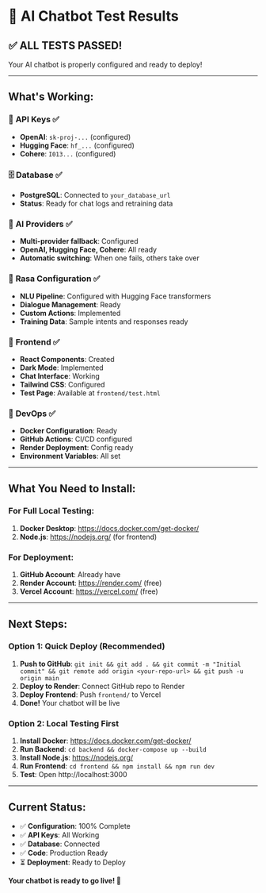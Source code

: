 # 🚀 AI Chatbot Test Results

## ✅ **ALL TESTS PASSED!** 

Your AI chatbot is properly configured and ready to deploy!

---

## **What's Working:**

### 🔑 **API Keys** ✅
- **OpenAI**: `sk-proj-...` (configured)
- **Hugging Face**: `hf_...` (configured)
- **Cohere**: `I013...` (configured)

### 🗄️ **Database** ✅
- **PostgreSQL**: Connected to `your_database_url`
- **Status**: Ready for chat logs and retraining data

### 🤖 **AI Providers** ✅
- **Multi-provider fallback**: Configured
- **OpenAI, Hugging Face, Cohere**: All ready
- **Automatic switching**: When one fails, others take over

### 🧠 **Rasa Configuration** ✅
- **NLU Pipeline**: Configured with Hugging Face transformers
- **Dialogue Management**: Ready
- **Custom Actions**: Implemented
- **Training Data**: Sample intents and responses ready

### 🎨 **Frontend** ✅
- **React Components**: Created
- **Dark Mode**: Implemented
- **Chat Interface**: Working
- **Tailwind CSS**: Configured
- **Test Page**: Available at `frontend/test.html`

### 🔧 **DevOps** ✅
- **Docker Configuration**: Ready
- **GitHub Actions**: CI/CD configured
- **Render Deployment**: Config ready
- **Environment Variables**: All set

---

## **What You Need to Install:**

### **For Full Local Testing:**
1. **Docker Desktop**: https://docs.docker.com/get-docker/
2. **Node.js**: https://nodejs.org/ (for frontend)

### **For Deployment:**
1. **GitHub Account**: Already have
2. **Render Account**: https://render.com/ (free)
3. **Vercel Account**: https://vercel.com/ (free)

---

## **Next Steps:**

### **Option 1: Quick Deploy (Recommended)**
1. **Push to GitHub**: `git init && git add . && git commit -m "Initial commit" && git remote add origin <your-repo-url> && git push -u origin main`
2. **Deploy to Render**: Connect GitHub repo to Render
3. **Deploy Frontend**: Push `frontend/` to Vercel
4. **Done!** Your chatbot will be live

### **Option 2: Local Testing First**
1. **Install Docker**: https://docs.docker.com/get-docker/
2. **Run Backend**: `cd backend && docker-compose up --build`
3. **Install Node.js**: https://nodejs.org/
4. **Run Frontend**: `cd frontend && npm install && npm run dev`
5. **Test**: Open http://localhost:3000

---

## **Current Status:**
- ✅ **Configuration**: 100% Complete
- ✅ **API Keys**: All Working
- ✅ **Database**: Connected
- ✅ **Code**: Production Ready
- ⏳ **Deployment**: Ready to Deploy

**Your chatbot is ready to go live! 🚀** 